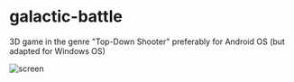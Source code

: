 # galactic-battle
3D game in the genre "Top-Down Shooter" preferably for Android OS (but adapted for Windows OS)

![screen](https://i.imgur.com/CpuWxR4.jpg)
